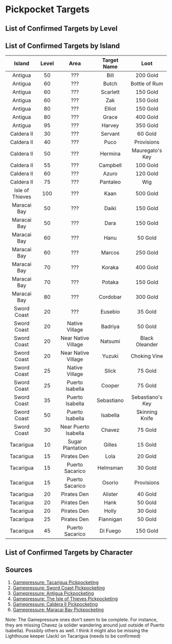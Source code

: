 # Pickpocket Targets

## List of Confirmed Targets by Level


## List of Confirmed Targets by Island

| Island          | Level | Area                | Target Name | Loot                 |
|:---------------:|:-----:|:-------------------:|:-----------:|:--------------------:|
| Antigua         | 50    | ???                  | Bill        | 200 Gold         |
| Antigua         | 60    | ???                  | Butch       | Bottle of Rum    |
| Antigua         | 60    | ???                  | Scarlett    | 150 Gold         |
| Antigua         | 60    | ???                  | Zak         | 150 Gold         |
| Antigua         | 80    | ???                  | Elliot      | 150 Gold         |
| Antigua         | 80    | ???                  | Grace       | 400 Gold         |
| Antigua         | 95    | ???                  | Harvey      | 350 Gold         |
| Caldera II      | 30    | ???                  | Servant     | 60 Gold          |
| Caldera II      | 40    | ???                  | Puco        | Provisions       |
| Caldera II      | 50    | ???                  | Hermina     | Mauregato's Key  |
| Caldera II      | 55    | ???                  | Campbell    | 100 Gold         |
| Caldera II      | 60    | ???                  | Azuro       | 120 Gold         |
| Caldera II      | 75    | ???                  | Pantaleo    | Wig              |
| Isle of Thieves | 100   | ???                  | Kaan        | 500 Gold         |
| Maracai Bay     | 50    | ???                  | Daiki       | 150 Gold         |
| Maracai Bay     | 50    | ???                  | Dara        | 150 Gold         |
| Maracai Bay     | 60    | ???                  | Hanu        | 50 Gold          |
| Maracai Bay     | 60    | ???                  | Marcos      | 250 Gold         |
| Maracai Bay     | 70    | ???                  | Koraka      | 400 Gold         |
| Maracai Bay     | 70    | ???                  | Potaka      | 150 Gold         |
| Maracai Bay     | 80    | ???                  | Cordobar    | 300 Gold         |
| Sword Coast     | 20    | ???                  | Eusebio     | 35 Gold          |
| Sword Coast     | 20    | Native Village       | Badriya     | 50 Gold          |
| Sword Coast     | 20    | Near Native Village  | Natsumi     | Black Oleander   |
| Sword Coast     | 20    | Near Native Village  | Yuzuki      | Choking Vine     |
| Sword Coast     | 25    | Native Village       | Slick       | 75 Gold          |
| Sword Coast     | 25    | Puerto Isabella      | Cooper      | 75 Gold          |
| Sword Coast     | 35    | Puerto Isabella      | Sebastiano  | Sebastiano's Key |
| Sword Coast     | 50    | Puerto Isabella      | Isabella    | Skinning Knife   |
| Sword Coast     | 30    | Near Puerto Isabella | Chavez      | 75 Gold          |
| Tacarigua       | 10    | Sugar Plantation     | Gilles      | 15 Gold          |
| Tacarigua       | 15    | Pirates Den          | Lola        | 20 Gold          |
| Tacarigua       | 15    | Puerto Sacarico      | Helmsman    | 30 Gold          |
| Tacarigua       | 15    | Puerto Sacarico      | Osorio      | Provisions       |
| Tacarigua       | 20    | Pirates Den          | Alister     | 40 Gold          |
| Tacarigua       | 20    | Pirates Den          | Hank        | 50 Gold          |
| Tacarigua       | 20    | Pirates Den          | Holly       | 30 Gold          |
| Tacarigua       | 25    | Pirates Den          | Flannigan   | 50 Gold          |
| Tacarigua       | 45    | Puerto Sacarico      | Di Fuego    | 150 Gold         |

## List of Confirmed Targets by Character

## Sources

1. [Gamepressure: Tacarigua Pickpocketing](https://guides.gamepressure.com/risen2/guide.asp?ID=14799)
2. [Gamepressure: Sword Coast Pickpocketing](https://guides.gamepressure.com/risen2/guide.asp?ID=14878)
3. [Gamepressure: Antigua Pickpocketing](https://guides.gamepressure.com/risen2/guide.asp?ID=14879)
4. [Gamepressure: The Isle of Thieves Pickpocketing](https://guides.gamepressure.com/risen2/guide.asp?ID=14928)
5. [Gamepressure: Caldera II Pickpocketing](https://guides.gamepressure.com/risen2/guide.asp?ID=15134)
6. [Gamepressure: Maracai Bay Pickpocketing](https://guides.gamepressure.com/risen2/guide.asp?ID=15135)

Note: The Gamepressure ones don't seem to be complete. For instance, they are missing Chavez (a solider wandering around just outside of Puerto Isabella). Possibly others as well. I think it might also be missing the Lighthouse keeper (Jack) on Tacarigua (needs to be confirmed)

